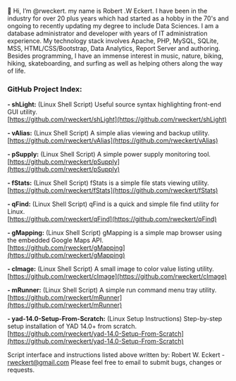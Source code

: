 👋 Hi, I’m @rweckert. my name is Robert .W Eckert. I have been in the industry for over 20 plus years which had started as a hobby in the 70's and ongoing to recently updating my degree to include Data Sciences. I am a database administrator and developer with years of IT administration experience. My technology stack involves Apache, PHP, MySQL, SQLite, MSS, HTML/CSS/Bootstrap, Data Analytics, Report Server and authoring. Besides programming, I have an immense interest in music, nature, biking, hiking, skateboarding, and surfing as well as helping others along the way of life.

### GitHub Project Index:
**- shLight:** (Linux Shell Script) Useful source syntax highlighting front-end GUI utility. <br/>
[https://github.com/rweckert/shLight](https://github.com/rweckert/shLight) <br/>

**- vAlias:** (Linux Shell Script) A simple alias viewing and backup utility. <br/>
[https://github.com/rweckert/vAlias](https://github.com/rweckert/vAlias) <br/>

**- pSupply:** (Linux Shell Script) A simple power supply monitoring tool. <br/>
[https://github.com/rweckert/pSupply](https://github.com/rweckert/pSupply) <br/>

**- fStats:** (Linux Shell Script) fStats is a simple file stats viewing utility. <br/>
[https://github.com/rweckert/fStats](https://github.com/rweckert/fStats) <br/>

**- qFind:** (Linux Shell Script) qFind is a quick and simple file find utility for Linux. <br/>
[https://github.com/rweckert/qFind](https://github.com/rweckert/qFind) <br/>

**- gMapping:** (Linux Shell Script) gMapping is a simple map browser using the embedded Google Maps API. <br/>
[https://github.com/rweckert/gMapping](https://github.com/rweckert/gMapping) <br/>

**- cImage:** (Linux Shell Script) A small image to color value listing utility. <br/>
[https://github.com/rweckert/cImage](https://github.com/rweckert/cImage) <br/>

**- mRunner:** (Linux Shell Script) A simple run command menu tray utility. <br/>
[https://github.com/rweckert/mRunner](https://github.com/rweckert/mRunner) <br/>

**- yad-14.0-Setup-From-Scratch:** (Linux Setup Instructions) Step-by-step setup installation of YAD 14.0+ from scratch. <br/>
[https://github.com/rweckert/yad-14.0-Setup-From-Scratch](https://github.com/rweckert/yad-14.0-Setup-From-Scratch) <br/>

Script interface and instructions listed above written by: Robert W. Eckert - rweckert@gmail.com
Please feel free to email to submit bugs, changes or requests.

